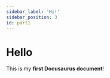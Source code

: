 ```yaml
---
sidebar_label: 'Hi!'
sidebar_position: 3
id: part1
---
```


# Hello

This is my **first Docusaurus document**!
